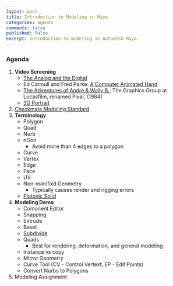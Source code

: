 ```yaml
---
layout: post
title: Introduction to Modeling in Maya
categories: agenda
comments: false
published: false
excerpt: Introduction to modeling in Autodesk Maya.
---
```


### Agenda

1. **Video Screening**
   - [The Analog and the Digital](https://www.youtube.com/watch?v=Lu5y8SMuzMs)
   - Ed Catmull and Fred Parke: [A Computer Animated Hand](https://vimeo.com/16292363)
   - [The Adventures of André & Wally B.](https://www.youtube.com/watch?v=C-L-WA-nQzI), The Graphics Group at Lucasfilm, renamed Pixar, \(1984\)
   - [3D Portrait](https://www.youtube.com/watch?time_continue=9&v=4GiLAOtjHNo)
2. [Checkmate Modeling Standard](https://www.turbosquid.com/CheckMate)
3. **Terminology**
   - Polygon
   - Quad
   - Nurb
   - nGon
     - Avoid more than 4 edges to a polygon
   - Curve
   - Vertex
   - Edge
   - Face
   - UV
   - Non-manifold Geometry
     - Typically causes render and rigging errors
   - [Platonic Solid](https://www.youtube.com/watch?v=C36h00d7xGs)
4. **Modeling Demo**
   - Comonent Editor
   - Snapping
   - Extrude
   - Bevel
   - [Subdivide](http://youtu.be/mX0NB9IyYpU?t=1m27s)
   - Quads
     - Best for rendering, deformation, and general modeling
   - Instance vs copy
   - Mirror Geometry
   - Curve Tool (CV - Control Vertext, EP - Edit Points)
   - Convert Nurbs to Polygons
5. Modeling Assignment
